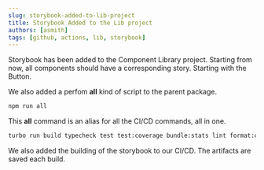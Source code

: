 ```yaml
---
slug: storybook-added-to-lib-project
title: Storybook Added to the Lib project
authors: [asmith]
tags: [github, actions, lib, storybook]
---
```


Storybook has been added to the Component Library project. Starting from now, all components should have a corresponding story. Starting with the Button.

<!-- truncate -->

We also added a perfom **all** kind of script to the parent package.

```bash
npm run all
```

This **all** command is an alias for all the CI/CD commands, all in one.

```bash
turbo run build typecheck test test:coverage bundle:stats lint format:check && turbo run build-storybook --filter=@allxsmith/bestax-bulma
```

We also added the building of the storybook to our CI/CD. The artifacts are saved each build.
